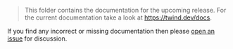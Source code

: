 > This folder contains the documentation for the upcoming release. For the current documentation take a look at https://twind.dev/docs.

If you find any incorrect or missing documentation then please [open an issue](https://github.com/tw-in-js/twind/issues) for discussion.
